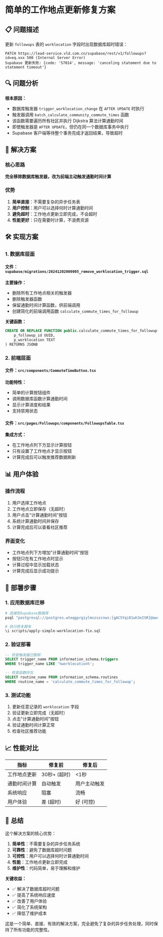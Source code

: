 # 简单的工作地点更新修复方案

## 📋 问题描述

更新 `followups` 表的 `worklocation` 字段时出现数据库超时错误：

```
PATCH https://lead-service.vld.com.cn/supabase/rest/v1/followups?id=eq.xxx 500 (Internal Server Error)
Supabase 更新失败: {code: '57014', message: 'canceling statement due to statement timeout'}
```

## 🔍 问题分析

**根本原因：**
- 数据库触发器 `trigger_worklocation_change` 在 `AFTER UPDATE` 时执行
- 触发器调用 `batch_calculate_community_commute_times` 函数
- 该函数需要遍历所有社区并执行 Dijkstra 算法计算通勤时间
- 即使触发器是 `AFTER UPDATE`，但仍在同一个数据库事务中执行
- Supabase 客户端等待整个事务完成才返回结果，导致超时

## 🚀 解决方案

### 核心思路
**完全移除数据库触发器，改为前端主动触发通勤时间计算**

### 优势
1. **简单直接**：不需要复杂的异步任务表
2. **用户控制**：用户可以选择何时计算通勤时间
3. **避免超时**：工作地点更新立即完成，不会超时
4. **性能更好**：只在需要时计算，不浪费资源

## 🛠️ 实现方案

### 1. 数据库层面

#### 文件：`supabase/migrations/20241202000005_remove_worklocation_trigger.sql`

**主要操作：**
- 删除所有工作地点相关的触发器
- 删除触发器函数
- 保留通勤时间计算函数，供前端调用
- 创建简化的前端调用函数 `calculate_commute_times_for_followup`

**关键函数：**
```sql
CREATE OR REPLACE FUNCTION public.calculate_commute_times_for_followup(
    p_followup_id UUID,
    p_worklocation TEXT
) RETURNS JSONB
```

### 2. 前端层面

#### 文件：`src/components/CommuteTimeButton.tsx`

**功能特性：**
- 简单的计算按钮组件
- 调用数据库函数计算通勤时间
- 显示计算进度和结果
- 支持禁用状态

#### 文件：`src/pages/Followups/components/FollowupsTable.tsx`

**集成方式：**
- 在工作地点列下方显示计算按钮
- 只有设置了工作地点才显示按钮
- 计算完成后可以触发推荐数据刷新

## 📊 用户体验

### 操作流程
1. 用户选择工作地点
2. 工作地点立即保存（无超时）
3. 用户点击"计算通勤时间"按钮
4. 系统计算通勤时间并保存
5. 计算完成后可以查看社区推荐

### 界面变化
- 工作地点列下方增加"计算通勤时间"按钮
- 按钮只在有工作地点时显示
- 计算过程中显示加载状态
- 计算完成后显示成功提示

## 🚀 部署步骤

### 1. 应用数据库迁移

```bash
# 连接到Supabase数据库
psql "postgresql://postgres.wteqgprgiylmxzszcnws:[gAC5Yqi01wh3eISR]@aws-0-ap-southeast-1.pooler.supabase.com:5432/postgres"

# 执行修复脚本
\i scripts/apply-simple-worklocation-fix.sql
```

### 2. 验证部署

```sql
-- 检查触发器已删除
SELECT trigger_name FROM information_schema.triggers 
WHERE trigger_name LIKE '%worklocation%';

-- 检查函数存在
SELECT routine_name FROM information_schema.routines 
WHERE routine_name = 'calculate_commute_times_for_followup';
```

### 3. 测试功能

1. 更新任意记录的 `worklocation` 字段
2. 验证更新立即完成（无超时）
3. 点击"计算通勤时间"按钮
4. 验证通勤时间计算正常
5. 检查社区推荐功能

## 📈 性能对比

| 指标 | 修复前 | 修复后 |
|------|--------|--------|
| 工作地点更新 | 30秒+ (超时) | <1秒 |
| 通勤时间计算 | 自动触发 | 用户主动触发 |
| 系统响应 | 阻塞 | 流畅 |
| 用户体验 | 差 (超时) | 好 (可控) |

## 🎯 总结

这个解决方案的核心优势：

1. **简单性**：不需要复杂的异步任务系统
2. **可靠性**：避免了数据库超时问题
3. **可控性**：用户可以选择何时计算通勤时间
4. **性能**：工作地点更新立即完成
5. **维护性**：代码简单，易于理解和维护

**关键收益：**
- ✅ 解决了数据库超时问题
- ✅ 提高了系统响应速度
- ✅ 改善了用户体验
- ✅ 简化了系统架构
- ✅ 降低了维护成本

这是一个简单、直接、有效的解决方案，完全避免了复杂的异步任务处理，同时保持了所有功能的完整性。
